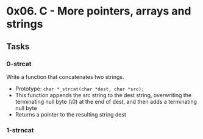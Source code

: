 # 0x06. C - More pointers, arrays and strings

## Tasks

### 0-strcat

Write a function that concatenates two strings.

 - Prototype: `char *_strcat(char *dest, char *src);`
 - This function appends the src string to the dest string, overwriting the terminating null byte (\0) at the end of dest, and then adds a terminating null byte
 - Returns a pointer to the resulting string dest

### 1-strncat

